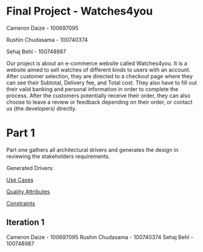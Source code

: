 # Final Project - Watches4you

Cameron Daize - 100697095

Rushin Chudasama - 100740374

Sehaj Behl - 100748987

Our project is about an e-commerce website called Watches4you. It is a website aimed to sell watches of different kinds to users with an account. After customer selection, they are directed to a checkout page where they can see their Subtotal, Delivery fee, and Total cost. They also have to fill out their valid banking and personal information in order to complete the process. After the customers potentially receive their order, they can also choose to leave a review or feedback depending on their order, or contact us (the developers) directly.

# Part 1

Part one gathers all architectural drivers and generates the design in reviewing the stakeholders requirements.

Generated Drivers:

[Use Cases](https://github.com/camerondaize10/FinalProjectReport/blob/main/Requirements/use%20case%20diagram.png)

[Quality Attributes](https://github.com/camerondaize10/FinalProjectReport/blob/main/Requirements/quality%20attributes.png)

[Constraints](https://github.com/camerondaize10/FinalProjectReport/blob/main/Requirements/constraints.png)


## Iteration 1






Cameron Daize - 100697095
Rushin Chudasama - 100740374
Sehaj Behl - 100748987
